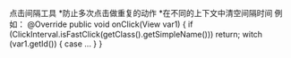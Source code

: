 点击间隔工具
*防止多次点击做重复的动作
*在不同的上下文中清空间隔时间
例如：
    @Override
    public void onClick(View var1) {
        if (ClickInterval.isFastClick(getClass().getSimpleName()))
            return;
         witch (var1.getId()) {
            case   ...
        }
      }
